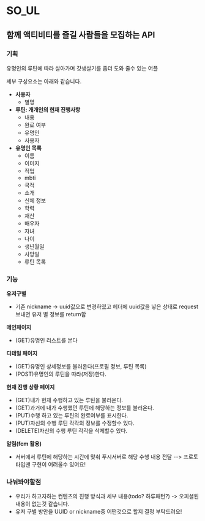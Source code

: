 # SO_UL
## 함께 액티비티를 즐길 사람들을 모집하는 API

### 기획
유명인의 루틴에 따라 살아가며 갓생살기를 좀더 도와 줄수 있는 어플

세부 구성요소는 아래와 같습니다.

- **사용자**
  - 별명
- **루틴: 개개인의 현재 진행사항**
  - 내용
  - 완료 여부
  - 유명인
  - 사용자
- **유명인 목록**
  - 이름
  - 이미지
  - 직업
  - mbti
  - 국적
  - 소개
  - 신체 정보
  - 학력
  - 재산
  - 배우자
  - 자녀
  - 나이
  - 생년월일
  - 사망일
  - 루틴 목록

### 기능
**유저구별**
- 기존 nickname -> uuid값으로 변경하였고 헤더에 uuid값을 넣은 상태로 request보내면 유저 별 정보를 return함

**메인페이지**
- (GET)유명인 리스트를 본다

**디테일 페이지**
- (GET)유명인 상세정보를 불러온다(프로필 정보, 루틴 목록)
- (POST)유명인의 루틴을 따라(저장)한다.

**현재 진행 상황 페이지**
- (GET)내가 현재 수행하고 있는 루틴을 불러온다.
- (GET)과거에 내가 수행했던 루틴에 해당하는 정보를 불러온다.
- (PUT)수행 하고 있는 루틴의 완료여부를 표시한다.
- (PUT)자신의 수행 루틴 각각의 정보를 수정할수 있다.
- (DELETE)자신의 수행 루틴 각각을 삭제할수 있다.

**알림(fcm 활용)**
- 서버에서 루틴에 해당하는 시간에 맞춰 푸시서버로 해당 수행 내용 전달 --> 프로토타입땐 구현이 어려울수 있어요!

### 나눠봐야할점

- 우리가 하고자하는 컨텐츠의 진행 방식과 세부 내용(todo? 하루패턴?) -> 오피셜된 내용이 없는것 같습니다.
- 유저 구별 방안을 UUID or nickname중 어떤것으로 할지 결정 부탁드려요!